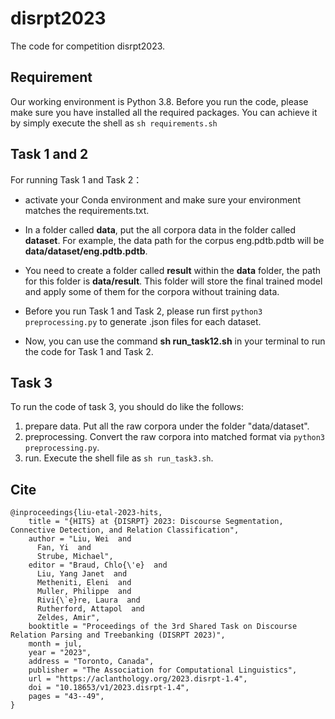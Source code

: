 # disrpt2023
The code for competition disrpt2023.

## Requirement
Our working environment is Python 3.8. Before you run the code, please make sure you have installed all the required packages. You can achieve it by simply execute the shell as `sh requirements.sh`

## Task 1 and 2
For running Task 1 and Task 2：
- activate your Conda environment and make sure your environment matches the requirements.txt. 

- In a folder called **data**, put the all corpora data in the folder called **dataset**. For example, the data path for the corpus eng.pdtb.pdtb will be **data/dataset/eng.pdtb.pdtb**.
- You need to create a folder called **result** within the **data** folder, the path for this folder is **data/result**. This folder will store the final trained model and apply some of them for the corpora without training data. 
- Before you run Task 1 and Task 2, please run first `python3 preprocessing.py` to generate .json files for each dataset.
- Now, you can use the command **sh run_task12.sh** in your terminal to run the code for Task 1 and Task 2.

## Task 3
To run the code of task 3, you should do like the follows:
1. prepare data. Put all the raw corpora under the folder "data/dataset".
2. preprocessing. Convert the raw corpora into matched format via `python3 preprocessing.py`.
3. run. Execute the shell file as `sh run_task3.sh`.

## Cite
```
@inproceedings{liu-etal-2023-hits,
    title = "{HITS} at {DISRPT} 2023: Discourse Segmentation, Connective Detection, and Relation Classification",
    author = "Liu, Wei  and
      Fan, Yi  and
      Strube, Michael",
    editor = "Braud, Chlo{\'e}  and
      Liu, Yang Janet  and
      Metheniti, Eleni  and
      Muller, Philippe  and
      Rivi{\`e}re, Laura  and
      Rutherford, Attapol  and
      Zeldes, Amir",
    booktitle = "Proceedings of the 3rd Shared Task on Discourse Relation Parsing and Treebanking (DISRPT 2023)",
    month = jul,
    year = "2023",
    address = "Toronto, Canada",
    publisher = "The Association for Computational Linguistics",
    url = "https://aclanthology.org/2023.disrpt-1.4",
    doi = "10.18653/v1/2023.disrpt-1.4",
    pages = "43--49",
}


```

